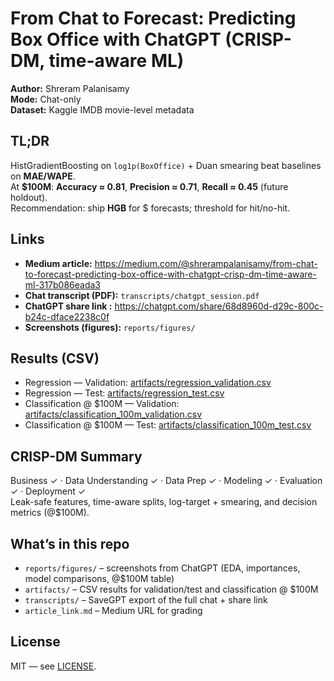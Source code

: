 # From Chat to Forecast: Predicting Box Office with ChatGPT (CRISP-DM, time-aware ML)

**Author:** Shreram Palanisamy  
**Mode:** Chat-only  
**Dataset:** Kaggle IMDB movie-level metadata

## TL;DR
HistGradientBoosting on `log1p(BoxOffice)` + Duan smearing beat baselines on **MAE/WAPE**.  
At **$100M**: **Accuracy ≈ 0.81**, **Precision ≈ 0.71**, **Recall ≈ 0.45** (future holdout).  
Recommendation: ship **HGB** for $ forecasts; threshold for hit/no-hit.

## Links
- **Medium article:** https://medium.com/@shrerampalanisamy/from-chat-to-forecast-predicting-box-office-with-chatgpt-crisp-dm-time-aware-ml-317b086eada3
- **Chat transcript (PDF):** `transcripts/chatgpt_session.pdf`
- **ChatGPT share link :** https://chatgpt.com/share/68d8960d-d29c-800c-b24c-dface2238c0f
- **Screenshots (figures):** `reports/figures/`

## Results (CSV)
- Regression — Validation: [artifacts/regression_validation.csv](artifacts/regression_validation.csv)  
- Regression — Test: [artifacts/regression_test.csv](artifacts/regression_test.csv)  
- Classification @ $100M — Validation: [artifacts/classification_100m_validation.csv](artifacts/classification_100m_validation.csv)  
- Classification @ $100M — Test: [artifacts/classification_100m_test.csv](artifacts/classification_100m_test.csv)

## CRISP-DM Summary
Business ✓ · Data Understanding ✓ · Data Prep ✓ · Modeling ✓ · Evaluation ✓ · Deployment ✓  
Leak-safe features, time-aware splits, log-target + smearing, and decision metrics (@$100M).

## What’s in this repo
- `reports/figures/` – screenshots from ChatGPT (EDA, importances, model comparisons, @$100M table)  
- `artifacts/` – CSV results for validation/test and classification @ $100M  
- `transcripts/` – SaveGPT export of the full chat + share link  
- `article_link.md` – Medium URL for grading

## License
MIT — see [LICENSE](./LICENSE).
